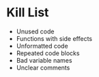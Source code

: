Kill List
=========
* Unused code
* Functions with side effects
* Unformatted code
* Repeated code blocks
* Bad variable names
* Unclear comments

